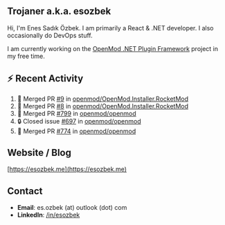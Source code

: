 ##  Trojaner a.k.a. esozbek
Hi, I'm Enes Sadık Özbek. I am primarily a React & .NET developer. I also occasionally do DevOps stuff.

I am currently working on the [OpenMod .NET Plugin Framework](https://github.com/openmod/openmod) project in my free time. 

## :zap: Recent Activity

<!--START_SECTION:activity-->
1. 🎉 Merged PR [#9](https://github.com/openmod/OpenMod.Installer.RocketMod/pull/9) in [openmod/OpenMod.Installer.RocketMod](https://github.com/openmod/OpenMod.Installer.RocketMod)
2. 🎉 Merged PR [#8](https://github.com/openmod/OpenMod.Installer.RocketMod/pull/8) in [openmod/OpenMod.Installer.RocketMod](https://github.com/openmod/OpenMod.Installer.RocketMod)
3. 🎉 Merged PR [#799](https://github.com/openmod/openmod/pull/799) in [openmod/openmod](https://github.com/openmod/openmod)
4. 🔒 Closed issue [#697](https://github.com/openmod/openmod/issues/697) in [openmod/openmod](https://github.com/openmod/openmod)
5. 🎉 Merged PR [#774](https://github.com/openmod/openmod/pull/774) in [openmod/openmod](https://github.com/openmod/openmod)
<!--END_SECTION:activity-->

## Website / Blog
[https://esozbek.me](https://esozbek.me)

## Contact
- **Email**: es.ozbek (at) outlook (dot) com
- **LinkedIn**: [/in/esozbek](https://linkedin.com/in/esozbek)
